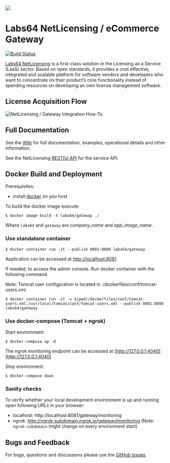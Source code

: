 <img src="https://netlicensing.io/img/netlicensing-stage-twitter.jpg">

# Labs64 NetLicensing / eCommerce Gateway

[![Build Status](https://travis-ci.org/Labs64/NetLicensing-Gateway.svg?branch=master)](https://travis-ci.org/Labs64/NetLicensing-Gateway)

[Labs64 NetLicensing](https://netlicensing.io) is a first-class solution in the Licensing as a Service (LaaS) sector. Based on open standards, it provides a cost effective, integrated and scalable platform for software vendors and developers who want to concentrate on their product’s core functionality instead of spending resources on developing an own license management software.

## License Acquisition Flow
![NetLicensing / Gateway Integration How-To](https://raw.githubusercontent.com/wiki/Labs64/NetLicensing-Gateway/images/00_external-ecommerce-flow.png)

## Full Documentation

See the [Wiki](https://github.com/Labs64/NetLicensing-Gateway/wiki/) for full documentation, examples, operational details and other information.

See the NetLicensing [RESTful API](https://www.labs64.de/confluence/x/pwCo) for the service API.

## Docker Build and Deployment

Prerequisites:
* install [docker](https://docs.docker.com/install/) on you host

To build the docker image execute:
```
$ docker image build -t labs64/gateway ./
```
Where `labs64` and `gateway` are _company_name_ and _app_image_name_.

### Use standalone container
```
$ docker container run -it --publish 8081:8080 labs64/gateway
```
Application can be accessed at [http://localhost:8081](http://localhost:8081)

If needed, to access the admin console. Run docker container with the following command.

Note: Tomcat user configuration is located in ./dockerfiles/conf/tomcat-users.xml

```
$ docker container run -it -v $(pwd)/dockerfiles/conf/tomcat-users.xml:/usr/local/tomcat/conf/tomcat-users.xml --publish 8081:8080 labs64/gateway
```

### Use docker-compose (Tomcat + ngrok)

Start environment:
```
$ docker-compose up -d
```

The ngrok monitoring endpoint can be accessed at [http://127.0.0.1:4040](http://127.0.0.1:4040)

Stop environment:
```
$ docker-compose down
```

### Sanity checks

To verify whether your local development environment is up and running open following URLs in your browser:

* localhost: http://localhost:8081/gateway/monitoring
* ngrok: http://ngrok-subdomain.ngrok.io/gateway/monitoring (Note: `ngrok-subdomain` might change on every environment start)

## Bugs and Feedback

For bugs, questions and discussions please use the [GitHub Issues](https://github.com/Labs64/NetLicensing-Gateway/issues).
